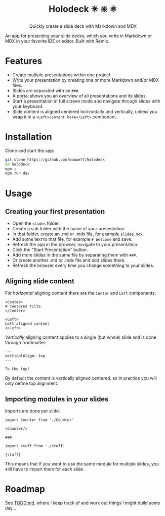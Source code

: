 <h1 align="center">Holodeck ✴️ ❇️ ⚛️</h1>
<p align="center">Quickly create a slide deck with Markdown and MDX</p>

An app for presenting your slide decks, which you write in Markdown or MDX in your favorite IDE or editor. Built with Remix.

# Features

- Create multiple presentations within one project.
- Write your presentation by creating one or more Markdown and/or MDX files.
- Slides are separated with an `###`.
- A portal shows you an overview of all presentations and its slides.
- Start a presentation in full screen mode and navigate through slides with your keyboard.
- Slide content is aligned centered horizontally and vertically, unless you wrap it in a `<Left>content here</Left>` component.

# Installation

Clone and start the app:

```sh
git clone https://github.com/bouwe77/holodeck
cd holodeck
npm i
npm run dev
```

# Usage

## Creating your first presentation

- Open the `slides` folder.
- Create a sub folder with the name of your presentation.
- In that folder, create an .md or .mdx file, for example `slides.mdx`.
- Add some text to that file, for example `# Welcome` and save.
- Refresh the app in the browser, navigate to your presentation.
- Click the "Start Presentation" button.
- Add more slides in the same file by separating them with `###`.
- Or create another .md or .mdx file and add slides there.
- Refresh the browser every time you change something to your slides.

## Aligning slide content

For _horizontal_ aligning content there are the `Center` and `Left` components:

```
<Center>
# Centered title
</Center>

<Left>
Left aligned content
</Left>
```

_Vertically_ aligning content applies to a single (but whole) slide and is done through frontmatter:

```
---
verticalAlign: top
---

To the top!
```

By default the content is vertically aligned centered, so in practice you will only define top alignment.

## Importing modules in your slides

Imports are done per slide:

```
import Counter from './Counter'

<Counter/>

###

import stuff from './stuff'

{stuff}
```

This means that if you want to use the same module for multiple slides, you still have to import them for each slide.

# Roadmap

See [TODO.md](./TODO.md), where I keep track of and work out things I might build some day...
